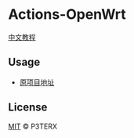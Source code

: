 # Actions-OpenWrt

[中文教程](https://p3terx.com/archives/build-openwrt-with-github-actions.html)

## Usage

- [原项目地址](https://github.com/P3TERX/Actions-OpenWrt)

## License

[MIT](https://github.com/P3TERX/Actions-OpenWrt/blob/main/LICENSE) © P3TERX
